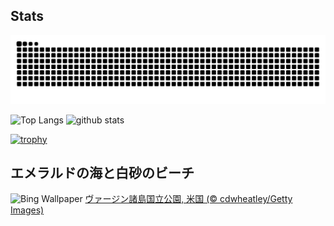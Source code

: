 ## Stats
<picture>
  <source media="(prefers-color-scheme: dark)" srcset="https://raw.githubusercontent.com/ba230t/ba230t/output/github-contribution-grid-snake-dark.svg">
  <source media="(prefers-color-scheme: light)" srcset="https://raw.githubusercontent.com/ba230t/ba230t/output/github-contribution-grid-snake.svg">
  <img alt="github contribution grid snake animation" src="https://raw.githubusercontent.com/ba230t/ba230t/output/github-contribution-grid-snake.svg">
</picture>

<p align="left">
  <img alt="Top Langs" height="150px" src="https://github-readme-stats.vercel.app/api/top-langs/?username=ba230t&layout=compact&theme=transparent" />
  <img alt="github stats" height="150px" src="https://github-readme-stats.vercel.app/api?username=ba230t&theme=transparent" />
</p>

[![trophy](https://github-profile-trophy.vercel.app/?username=ba230t&theme=transparent&column=7)](https://github.com/ryo-ma/github-profile-trophy)


<!-- Bing Wallpaper Start -->
## エメラルドの海と白砂のビーチ
![Bing Wallpaper](https://www.bing.com/th?id=OHR.TrunkBay_JA-JP8109492475_1920x1080.jpg&rf=LaDigue_1920x1080.jpg&pid=hp)
[ヴァージン諸島国立公園, 米国 (© cdwheatley/Getty Images)](https://www.bing.com/search?q=%E3%83%B4%E3%82%A1%E3%83%BC%E3%82%B8%E3%83%B3%E8%AB%B8%E5%B3%B6%E5%9B%BD%E7%AB%8B%E5%85%AC%E5%9C%92&form=hpcapt&filters=HpDate%3a%2220240801_1500%22)
<!-- Bing Wallpaper End -->
